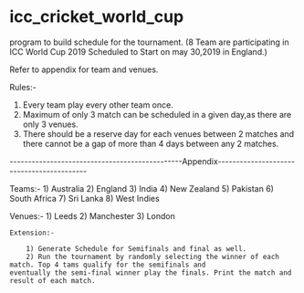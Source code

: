 # icc_cricket_world_cup
program to build schedule for the tournament. 
(8 Team are participating in ICC World Cup 2019 Scheduled to Start on may 30,2019 in England.)

Refer to appendix for team and venues.

Rules:- 
  1) Every team play every other team once.
  2) Maximum of only 3 match can be scheduled in a given day,as there are only 3 venues.
  3) There should be a reserve day for each venues between 2 matches and there cannot be a gap of more than 4 days between any 2 matches.
  
  
   -----------------------------------------------Appendix------------------------------------------
   
   Teams:-
    1) Australia
    2)  England
    3)  India
    4)  New Zealand
    5)  Pakistan
    6)  South Africa
    7)  Sri Lanka
    8)  West Indies
    
    
   Venues:- 
    1)  Leeds
    2)  Manchester
    3)  London
    
    
    
    
    Extension:-
    
        1) Generate Schedule for Semifinals and final as well.
        2) Run the tournament by randomly selecting the winner of each match. Top 4 tams qualify for the semifinals and                    eventually the semi-final winner play the finals. Print the match and result of each match.
